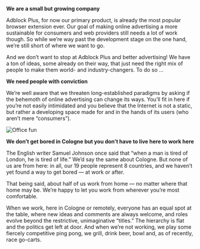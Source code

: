 **We are a small but growing company**

Adblock Plus, for now our primary product, is already the most popular browser extension ever. Our goal of making online advertising a more sustainable for consumers and web providers still needs a lot of work though. So while we’re way past the development stage on the one hand, we’re still short of where we want to go.

And we don’t want to stop at Adblock Plus and better advertising! We have a ton of ideas, some already on their way, that just need the right mix of people to make them world- and industry-changers. To do so …

**We need people with conviction**

We’re well aware that we threaten long-established paradigms by asking if the behemoth of online advertising can change its ways. You’ll fit in here if you’re not easily intimidated and you believe that the Internet is not a static, but rather a developing space made for and in the hands of its users (who aren’t mere “consumers”).

![Office fun](/images/office-fun.png)

**We don’t get bored in Cologne but you don’t have to live here to work here**

The English writer Samuel Johnson once said that “when a man is tired of London, he is tired of life.” We’d say the same about Cologne. But none of us are from here: in all, our 19 people represent 8 countries, and we haven’t yet found a way to get bored — at work or after.

That being said, about half of us work from home — no matter where that home may be. We’re happy to let you work from wherever you’re most comfortable.

When we work, here in Cologne or remotely, everyone has an equal spot at the table, where new ideas and comments are always welcome, and roles evolve beyond the restrictive, unimaginative “titles.” The hierarchy is flat and the politics get left at door. And when we’re not working, we play some fiercely competitive ping pong, we grill, drink beer, bowl and, as of recently, race go-carts.
